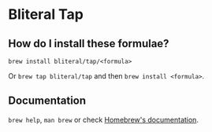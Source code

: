 # Bliteral Tap

## How do I install these formulae?

`brew install bliteral/tap/<formula>`

Or `brew tap bliteral/tap` and then `brew install <formula>`.

## Documentation

`brew help`, `man brew` or check [Homebrew's documentation](https://docs.brew.sh).
